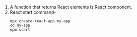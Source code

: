 1. A function that returns React elements is React component. <br>
2. React start command- <br>
   ```
   npx create-react-app my-app
   cd my-app
   npm start
   ```


